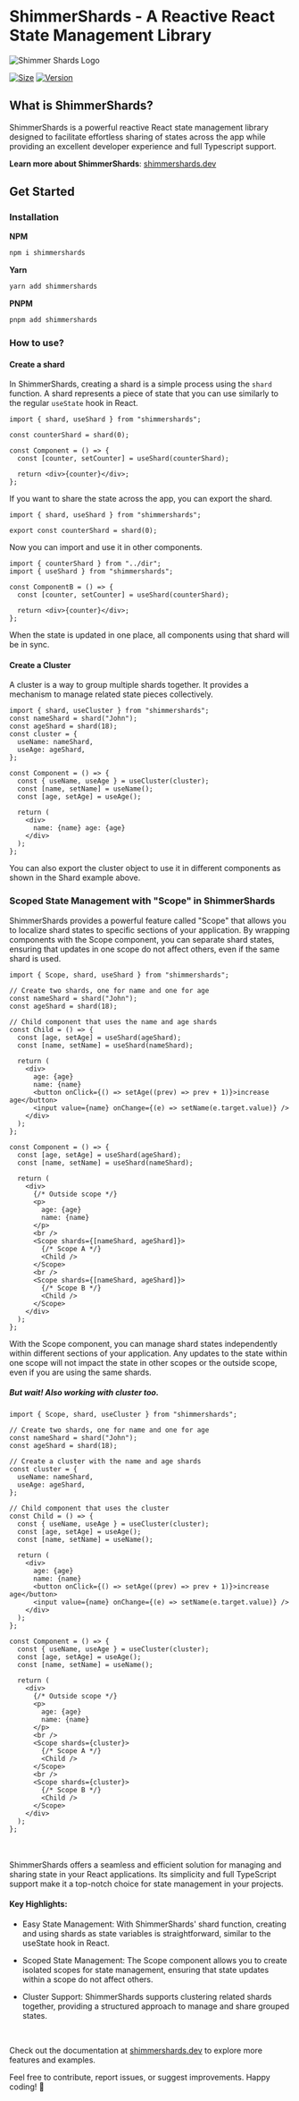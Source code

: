 # ShimmerShards - A Reactive React State Management Library

![Shimmer Shards Logo](https://github.com/qusenazlas/shimmer-shards/blob/main/assets/v2.png?raw=true "Logo")

[![Size](https://img.shields.io/bundlephobia/minzip/shimmershards@latest?label=gzip&style=flat&colorA=000000&colorB=000000)](https://bundlephobia.com/package/shimmershards) [![Version](https://img.shields.io/npm/v/shimmershards?style=flat&colorA=000000&colorB=000000)](https://npmjs.com/package/shimmershards)

## What is ShimmerShards?

ShimmerShards is a powerful reactive React state management library designed to facilitate effortless sharing of states across the app while providing an excellent developer experience and full Typescript support.

**Learn more about ShimmerShards**: [shimmershards.dev](https://shimmershards.dev)

## Get Started

### Installation

**NPM**

```bash
npm i shimmershards
```

**Yarn**

```bash
yarn add shimmershards
```

**PNPM**

```bash
pnpm add shimmershards
```

### How to use?

#### Create a shard

In ShimmerShards, creating a shard is a simple process using the `shard` function. A shard represents a piece of state that you can use similarly to the regular `useState` hook in React.

```tsx
import { shard, useShard } from "shimmershards";

const counterShard = shard(0);

const Component = () => {
  const [counter, setCounter] = useShard(counterShard);

  return <div>{counter}</div>;
};
```

If you want to share the state across the app, you can export the shard.

```tsx
import { shard, useShard } from "shimmershards";

export const counterShard = shard(0);
```

Now you can import and use it in other components.

```tsx
import { counterShard } from "../dir";
import { useShard } from "shimmershards";

const ComponentB = () => {
  const [counter, setCounter] = useShard(counterShard);

  return <div>{counter}</div>;
};
```

When the state is updated in one place, all components using that shard will be in sync.

#### Create a Cluster

A cluster is a way to group multiple shards together. It provides a mechanism to manage related state pieces collectively.

```tsx
import { shard, useCluster } from "shimmershards";
const nameShard = shard("John");
const ageShard = shard(18);
const cluster = {
  useName: nameShard,
  useAge: ageShard,
};

const Component = () => {
  const { useName, useAge } = useCluster(cluster);
  const [name, setName] = useName();
  const [age, setAge] = useAge();

  return (
    <div>
      name: {name} age: {age}
    </div>
  );
};
```

You can also export the cluster object to use it in different components as shown in the Shard example above.

### Scoped State Management with "Scope" in ShimmerShards

ShimmerShards provides a powerful feature called "Scope" that allows you to localize shard states to specific sections of your application. By wrapping components with the Scope component, you can separate shard states, ensuring that updates in one scope do not affect others, even if the same shard is used.

```tsx
import { Scope, shard, useShard } from "shimmershards";

// Create two shards, one for name and one for age
const nameShard = shard("John");
const ageShard = shard(18);

// Child component that uses the name and age shards
const Child = () => {
  const [age, setAge] = useShard(ageShard);
  const [name, setName] = useShard(nameShard);

  return (
    <div>
      age: {age}
      name: {name}
      <button onClick={() => setAge((prev) => prev + 1)}>increase age</button>
      <input value={name} onChange={(e) => setName(e.target.value)} />
    </div>
  );
};

const Component = () => {
  const [age, setAge] = useShard(ageShard);
  const [name, setName] = useShard(nameShard);

  return (
    <div>
      {/* Outside scope */}
      <p>
        age: {age}
        name: {name}
      </p>
      <br />
      <Scope shards={[nameShard, ageShard]}>
        {/* Scope A */}
        <Child />
      </Scope>
      <br />
      <Scope shards={[nameShard, ageShard]}>
        {/* Scope B */}
        <Child />
      </Scope>
    </div>
  );
};
```

With the Scope component, you can manage shard states independently within different sections of your application. Any updates to the state within one scope will not impact the state in other scopes or the outside scope, even if you are using the same shards.

##### But wait! Also working with cluster too.

```tsx
import { Scope, shard, useCluster } from "shimmershards";

// Create two shards, one for name and one for age
const nameShard = shard("John");
const ageShard = shard(18);

// Create a cluster with the name and age shards
const cluster = {
  useName: nameShard,
  useAge: ageShard,
};

// Child component that uses the cluster
const Child = () => {
  const { useName, useAge } = useCluster(cluster);
  const [age, setAge] = useAge();
  const [name, setName] = useName();

  return (
    <div>
      age: {age}
      name: {name}
      <button onClick={() => setAge((prev) => prev + 1)}>increase age</button>
      <input value={name} onChange={(e) => setName(e.target.value)} />
    </div>
  );
};

const Component = () => {
  const { useName, useAge } = useCluster(cluster);
  const [age, setAge] = useAge();
  const [name, setName] = useName();

  return (
    <div>
      {/* Outside scope */}
      <p>
        age: {age}
        name: {name}
      </p>
      <br />
      <Scope shards={cluster}>
        {/* Scope A */}
        <Child />
      </Scope>
      <br />
      <Scope shards={cluster}>
        {/* Scope B */}
        <Child />
      </Scope>
    </div>
  );
};
```

<br></br>
ShimmerShards offers a seamless and efficient solution for managing and sharing state in your React applications. Its simplicity and full TypeScript support make it a top-notch choice for state management in your projects.

#### Key Highlights:

- Easy State Management: With ShimmerShards' shard function, creating and using shards as state variables is straightforward, similar to the useState hook in React.

- Scoped State Management: The Scope component allows you to create isolated scopes for state management, ensuring that state updates within a scope do not affect others.

- Cluster Support: ShimmerShards supports clustering related shards together, providing a structured approach to manage and share grouped states.

<br/>

Check out the documentation at [shimmershards.dev](https://shimmershards.dev) to explore more features and examples.

Feel free to contribute, report issues, or suggest improvements. Happy coding! 🚀
